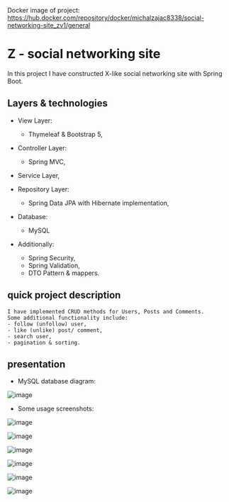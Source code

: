 Docker image of project: https://hub.docker.com/repository/docker/michalzajac8338/social-networking-site_zv1/general

# Z - social networking site

In this project I have constructed X-like social networking site with Spring Boot.

## Layers & technologies

* View Layer:
    * Thymeleaf & Bootstrap 5,

* Controller Layer:
    * Spring MVC,

* Service Layer,

* Repository Layer:
    * Spring Data JPA with Hibernate implementation,

* Database:
    * MySQL

* Additionally:
    * Spring Security,
    * Spring Validation,
    * DTO Pattern & mappers.

## quick project description

    I have implemented CRUD methods for Users, Posts and Comments.
    Some additional functionality include:
    - follow (unfollow) user,
    - like (unlike) post/ comment,
    - search user,
    - pagination & sorting.

## presentation
* MySQL database diagram:

![image](https://github.com/michalzajac8338/michalzajac8338.github.io/assets/140641623/69cfab4e-4567-4617-baf0-99959abfc59a)

* Some usage screenshots:

![image](https://github.com/michalzajac8338/michalzajac8338.github.io/assets/140641623/984d340e-b54a-4359-80a2-3561f5a93d5e)

![image](https://github.com/michalzajac8338/michalzajac8338.github.io/assets/140641623/1b3eded2-41f5-45e9-99f6-b544a712f590)

![image](https://github.com/michalzajac8338/michalzajac8338.github.io/assets/140641623/08febe9a-bf06-4997-92dc-c7414bbced25)

![image](https://github.com/michalzajac8338/michalzajac8338.github.io/assets/140641623/00e44ae3-203c-4c68-955e-e3f52d1e1c41)

![image](https://github.com/michalzajac8338/michalzajac8338.github.io/assets/140641623/2c6a7c05-42fd-4f41-9a1d-5543077efeb1)

![image](https://github.com/michalzajac8338/michalzajac8338.github.io/assets/140641623/e82cc857-36d4-450e-b288-e1ba8abe45c4)

